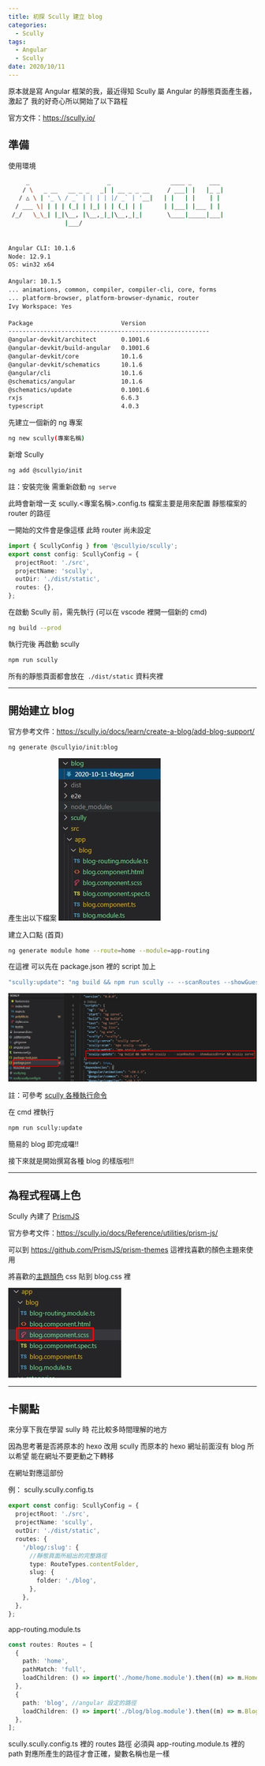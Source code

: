 ```yaml
---
title: 初探 Scully 建立 blog
categories:
  - Scully
tags:
  - Angular
  - Scully
date: 2020/10/11
---
```


原本就是寫 Angular 框架的我，最近得知 Scully 屬 Angular 的靜態頁面產生器，激起了
我的好奇心所以開始了以下路程

官方文件：https://scully.io/

## 準備

使用環境

```bash
     _                      _                 ____ _     ___
    / \   _ __   __ _ _   _| | __ _ _ __     / ___| |   |_ _|
   / △ \ | '_ \ / _` | | | | |/ _` | '__|   | |   | |    | |
  / ___ \| | | | (_| | |_| | | (_| | |      | |___| |___ | |
 /_/   \_\_| |_|\__, |\__,_|_|\__,_|_|       \____|_____|___|
                |___/


Angular CLI: 10.1.6
Node: 12.9.1
OS: win32 x64

Angular: 10.1.5
... animations, common, compiler, compiler-cli, core, forms
... platform-browser, platform-browser-dynamic, router
Ivy Workspace: Yes

Package                         Version
---------------------------------------------------------
@angular-devkit/architect       0.1001.6
@angular-devkit/build-angular   0.1001.6
@angular-devkit/core            10.1.6
@angular-devkit/schematics      10.1.6
@angular/cli                    10.1.6
@schematics/angular             10.1.6
@schematics/update              0.1001.6
rxjs                            6.6.3
typescript                      4.0.3
```

先建立一個新的 ng 專案

```bash
ng new scully(專案名稱)
```

新增 Scully

```bash
ng add @scullyio/init
```

註：安裝完後 需重新啟動 `ng serve`

此時會新增一支 scully.<專案名稱>.config.ts 檔案主要是用來配置 靜態檔案的 router
的路徑

一開始的文件會是像這樣 此時 router 尚未設定

```ts
import { ScullyConfig } from '@scullyio/scully';
export const config: ScullyConfig = {
  projectRoot: './src',
  projectName: 'scully',
  outDir: './dist/static',
  routes: {},
};
```

在啟動 Scully 前，需先執行 (可以在 vscode 裡開一個新的 cmd)

```bash
ng build --prod
```

執行完後 再啟動 scully

```bash
npm run scully
```

所有的靜態頁面都會放在` ./dist/static` 資料夾裡

---

## 開始建立 blog

官方參考文件：https://scully.io/docs/learn/create-a-blog/add-blog-support/

```bash
ng generate @scullyio/init:blog
```

產生出以下檔案
<img src="/assets/images/angular/scully_install/createBlog.jpg"/>

建立入口點 (首頁)

```bash
ng generate module home --route=home --module=app-routing
```

在這裡 可以先在 package.json 裡的 script 加上

```bash
"scully:update": "ng build && npm run scully -- --scanRoutes --showGuessError && scully serve"
```

<img src="/assets/images/angular/scully_install/updatePackage.jpg"/>

註：可參考
[scully 各種執行命令](https://scully.io/docs/Reference/command-line-options/)

在 cmd 裡執行

```bash
npm run scully:update
```

簡易的 blog 即完成囉!!

接下來就是開始撰寫各種 blog 的樣版啦!!

---

## 為程式程碼上色

Scully 內建了 [PrismJS](https://prismjs.com/)

官方參考文件：https://scully.io/docs/Reference/utilities/prism-js/

可以到 https://github.com/PrismJS/prism-themes 這裡找喜歡的顏色主題來使用

將喜歡的[主題顏色](https://github.com/PrismJS/prism-themes/tree/master/themes)
css 貼到 blog.css 裡

<img src="/assets/images/angular/scully_install/codeAddColor.jpg"/>

---

## 卡關點

來分享下我在學習 sully 時 花比較多時間理解的地方

因為思考著是否將原本的 hexo 改用 scully 而原本的 hexo 網址前面沒有 blog 所以希望
能在網址不要更動之下轉移

在網址對應這部份

例： scully.scully.config.ts

```ts
export const config: ScullyConfig = {
  projectRoot: './src',
  projectName: 'scully',
  outDir: './dist/static',
  routes: {
    '/blog/:slug': {
      //靜態頁面所組出的完整路徑
      type: RouteTypes.contentFolder,
      slug: {
        folder: './blog',
      },
    },
  },
};
```

app-routing.module.ts

```ts
const routes: Routes = [
  {
    path: 'home',
    pathMatch: 'full',
    loadChildren: () => import('./home/home.module').then((m) => m.HomeModule),
  },
  {
    path: 'blog', //angular 設定的路徑
    loadChildren: () => import('./blog/blog.module').then((m) => m.BlogModule),
  },
];
```

scully.scully.config.ts 裡的 routes 路徑 必須與 app-routing.module.ts 裡的 path
對應所產生的路徑才會正確，變數名稱也是一樣

